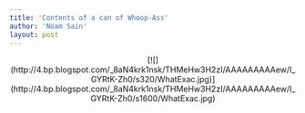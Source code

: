```yaml
---
title: 'Contents of a can of Whoop-Ass'
author: 'Noam Sain'
layout: post
---
```


<div style="clear: both; text-align: center;">[![](http://4.bp.blogspot.com/_8aN4krk1nsk/THMeHw3H2zI/AAAAAAAAAew/I_GYRtK-Zh0/s320/WhatExac.jpg)](http://4.bp.blogspot.com/_8aN4krk1nsk/THMeHw3H2zI/AAAAAAAAAew/I_GYRtK-Zh0/s1600/WhatExac.jpg)

</div>